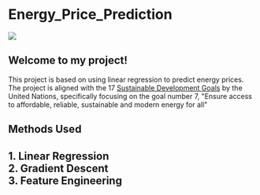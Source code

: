 # Energy_Price_Prediction

<img aling = "center" src = "https://media.istockphoto.com/id/1338921291/photo/light-bulb-on-an-electricity-bill.jpg?s=612x612&w=0&k=20&c=GG_OnRegEIIdLZ98Bf_WyYVKpzNBSuOx3uliQ3eNbB8=" />

<h2>Welcome to my project!</h2>

<p>This project is based on using linear regression to predict energy prices. The project is aligned with the 17 <a href = "https://sdgs.un.org/goals">Sustainable Development Goals</a> by the United Nations, specifically focusing on the goal number 7, "Ensure access to affordable, reliable, sustainable and modern energy for all"</p>

<h2>Methods Used<h2>
1. Linear Regression<br>
2. Gradient Descent<br>
3. Feature Engineering

